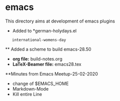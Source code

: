 # emacs
This directory aims at development of emacs plugins

+ Added to *german-holydays.el

```
   international-womens-day
 ```
   
 ** Added a scheme to build emacs-28.50
 
+  **org file:**  build-notes.org
+  **LaTeX-Beamer file:**  emacs28.tex

**Minutes from Emacs Meetup-25-02-2020
     
+ change of $EMACS_HOME
+ Markdown-Mode
+ Kill entire Line

